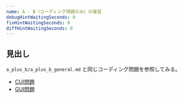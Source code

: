 ```yaml
---
name: A - B（コーディング問題のみ）の復習
debugHintWaitingSeconds: 0
fixHintWaitingSeconds: 0
diffHintWaitingSeconds: 0
---
```


## 見出し

`a_plus_b/a_plus_b_general.md` と同じコーディング問題を参照してみる。

- [CUI問題](problems/example_course_imported_a_plus_b)
- [GUI問題](problems/example_course_imported_java_gui)
